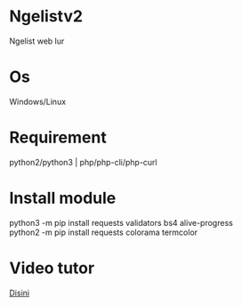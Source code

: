 # Ngelistv2
Ngelist web lur
# Os
Windows/Linux
# Requirement
python2/python3 | php/php-cli/php-curl 
# Install module
python3 -m pip install requests validators bs4 alive-progress<br>
python2 -m pip install requests colorama termcolor
# Video tutor
<a href="">Disini</a>
